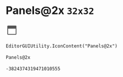 # Panels@2x `32x32`
<img src="/img/Panels@2x.png" width=32 height=32>

``` CSharp
EditorGUIUtility.IconContent("Panels@2x")
```
```
Panels@2x
```
```
-3824374319471010555
```
